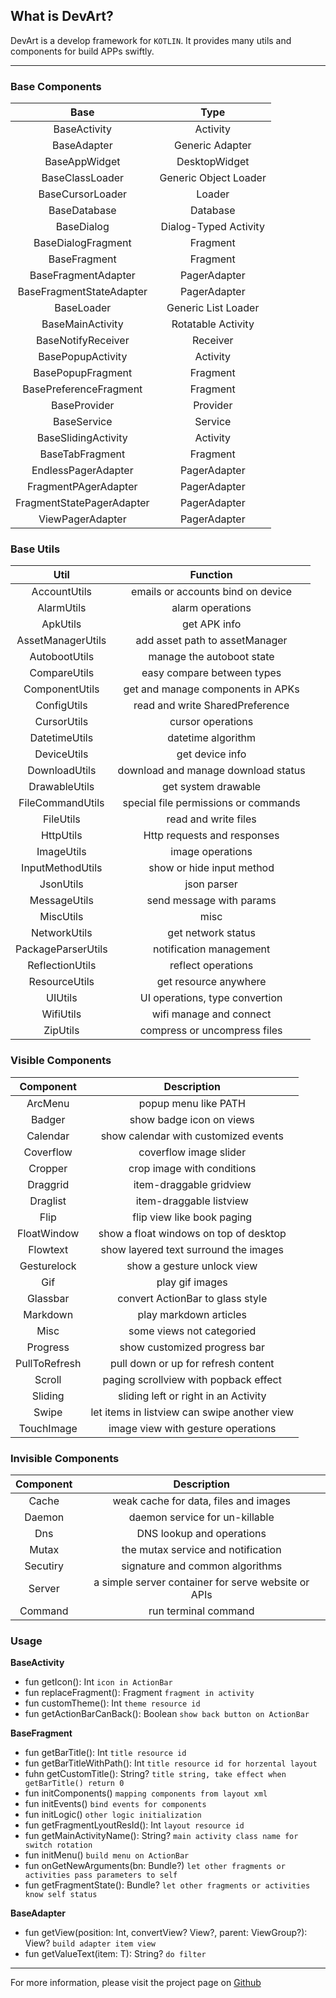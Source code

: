 ## What is DevArt?
DevArt is a develop framework for `KOTLIN`. It provides many utils and components for build APPs swiftly. 

- - -

### Base Components

| Base                      | Type                  |
| :-----------------------: | :-------------------: |
| BaseActivity              | Activity              |
| BaseAdapter               | Generic Adapter       |
| BaseAppWidget             | DesktopWidget         |
| BaseClassLoader           | Generic Object Loader |
| BaseCursorLoader          | Loader                |
| BaseDatabase              | Database              |
| BaseDialog                | Dialog-Typed Activity |
| BaseDialogFragment        | Fragment              |
| BaseFragment              | Fragment              |
| BaseFragmentAdapter       | PagerAdapter          |
| BaseFragmentStateAdapter  | PagerAdapter          |
| BaseLoader                | Generic List Loader   |
| BaseMainActivity          | Rotatable Activity    |
| BaseNotifyReceiver        | Receiver              |
| BasePopupActivity         | Activity              |
| BasePopupFragment         | Fragment              |
| BasePreferenceFragment    | Fragment              |
| BaseProvider              | Provider              |
| BaseService               | Service               |
| BaseSlidingActivity       | Activity              |
| BaseTabFragment           | Fragment              |
| EndlessPagerAdapter       | PagerAdapter          |
| FragmentPAgerAdapter      | PagerAdapter          |
| FragmentStatePagerAdapter | PagerAdapter          |
| ViewPagerAdapter          | PagerAdapter          |

### Base Utils

| Util               | Function                             |
| :----------------: | :----------------------------------: |
| AccountUtils       | emails or accounts bind on device    |
| AlarmUtils         | alarm operations                     |
| ApkUtils           | get APK info                         |
| AssetManagerUtils  | add asset path to assetManager       |
| AutobootUtils      | manage the autoboot state            |
| CompareUtils       | easy compare between types           |
| ComponentUtils     | get and manage components in APKs    |
| ConfigUtils        | read and write SharedPreference      |
| CursorUtils        | cursor operations                    |
| DatetimeUtils      | datetime algorithm                   |
| DeviceUtils        | get device info                      |
| DownloadUtils      | download and manage download status  |
| DrawableUtils      | get system drawable                  |
| FileCommandUtils   | special file permissions or commands |
| FileUtils          | read and write files                 |
| HttpUtils          | Http requests and responses          |
| ImageUtils         | image operations                     |
| InputMethodUtils   | show or hide input method            |
| JsonUtils          | json parser                          |
| MessageUtils       | send message with params             |
| MiscUtils          | misc                                 |
| NetworkUtils       | get network status                   |
| PackageParserUtils | notification management              |
| ReflectionUtils    | reflect operations                   |
| ResourceUtils      | get resource anywhere                |
| UIUtils            | UI operations, type convertion       |
| WifiUtils          | wifi manage and connect              |
| ZipUtils           | compress or uncompress files         |

### Visible Components

| Component     | Description                                  |
| :-----------: | :------------------------------------------: |
| ArcMenu       | popup menu like PATH                         |
| Badger        | show badge icon on views                     |
| Calendar      | show calendar with customized events         |
| Coverflow     | coverflow image slider                       |
| Cropper       | crop image with conditions                   |
| Draggrid      | item-draggable gridview                      |
| Draglist      | item-draggable listview                      |
| Flip          | flip view like book paging                   |
| FloatWindow   | show a float windows on top of desktop       |
| Flowtext      | show layered text surround the images        |
| Gesturelock   | show a gesture unlock view                   |
| Gif           | play gif images                              |
| Glassbar      | convert ActionBar to glass style             |
| Markdown      | play markdown articles                       |
| Misc          | some views not categoried                    |
| Progress      | show customized progress bar                 |
| PullToRefresh | pull down or up for refresh content          |
| Scroll        | paging scrollview with popback effect        |
| Sliding       | sliding left or right in an Activity         |
| Swipe         | let items in listview can swipe another view |
| TouchImage    | image view with gesture operations           |

### Invisible Components

| Component | Description                                         |
| :-------: | :-------------------------------------------------: |
| Cache     | weak cache for data, files and images               |
| Daemon    | daemon service for un-killable                      |
| Dns       | DNS lookup and operations                           |
| Mutax     | the mutax service and notification                  |
| Secutiry  | signature and common algorithms                     |
| Server    | a simple server container for serve website or APIs |
| Command   | run terminal command                                |

### Usage

**BaseActivity**

 - fun getIcon(): Int `icon in ActionBar`
 - fun replaceFragment(): Fragment `fragment in activity`
 - fun customTheme(): Int `theme resource id`
 - fun getActionBarCanBack(): Boolean `show back button on ActionBar`

**BaseFragment**

 - fun getBarTitle(): Int `title resource id`
 - fun getBarTitleWithPath(): Int `title resource id for horzental layout`
 - fuhn getCustomTitle(): String? `title string, take effect when getBarTitle() return 0`
 - fun initComponents() `mapping components from layout xml`
 - fun initEvents() `bind events for components`
 - fun initLogic() `other logic initialization`
 - fun getFragmentLyoutResId(): Int `layout resource id`
 - fun getMainActivityName(): String? `main activity class name for switch rotation`
 - fun initMenu() `build menu on ActionBar`
 - fun onGetNewArguments(bn: Bundle?) `let other fragments or activities pass parameters to self`
 - fun getFragmentState(): Bundle? `let other fragments or activities know self status`
 
**BaseAdapter**

 - fun getView(position: Int, convertView? View?, parent: ViewGroup?): View? `build adapter item view`
 - fun getValueText(item: T): String? `do filter`

* * *

For more information, please visit the project page on [Github](https://github.com/HujiangTechnology/DevArt)